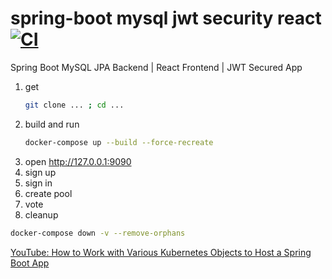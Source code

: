 # spring-boot mysql jwt security react [![CI](https://github.com/daggerok/spring-boot-jpa-react-jwt-auth-app/workflows/CI/badge.svg)](https://github.com/daggerok/spring-boot-jpa-react-jwt-auth-app/actions?query=workflow%3ACI)
Spring Boot MySQL JPA Backend | React Frontend | JWT Secured App

1. get
    ```bash
    git clone ... ; cd ...
    ```
1. build and run
    ```bash
    docker-compose up --build --force-recreate
    ```
1. open http://127.0.0.1:9090
1. sign up
1. sign in
1. create pool
1. vote
1. cleanup
```bash
docker-compose down -v --remove-orphans 
```

[YouTube: How to Work with Various Kubernetes Objects to Host a Spring Boot App](https://www.youtube.com/watch?v=V2FQuFGrmXQ)
